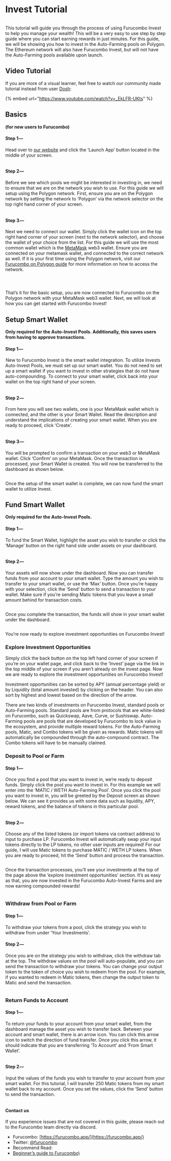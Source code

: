 # Invest Tutorial

<figure><img src="https://cdn-images-1.medium.com/max/1440/1*6kI2Pj9724lf8Y3wNUhbPA.png" alt=""><figcaption></figcaption></figure>

This tutorial will guide you through the process of using Furucombo Invest to help you manage your wealth! This will be a very easy to use step by step guide where you can start earning rewards in just minutes. For this guide, we will be showing you how to invest in the Auto-Farming pools on Polygon. The Ethereum network will also have Furucombo Invest, but will not have the Auto-Farming pools available upon launch.

## Video Tutorial

If you are more of a visual learner, feel free to watch our community made tutorial instead from user [Dosh](https://twitter.com/D0SHTech):

{% embed url="https://www.youtube.com/watch?v=_EkLFR-UKts" %}

## Basics

**(for new users to Furucombo)**

#### **Step 1** — 

Head over to [our website](https://furucombo.app/) and click the ‘Launch App’ button located in the middle of your screen.

<figure><img src="https://cdn-images-1.medium.com/max/1440/0*UEirJsVidppIF5Xf" alt=""><figcaption></figcaption></figure>

#### **Step 2** — 

Before we see which pools we might be interested in investing in, we need to ensure that we are on the network you wish to use. For this guide we will setup using the Polygon network. First, ensure you are on the Polygon network by setting the network to ‘Polygon’ via the network selector on the top right hand corner of your screen.

<figure><img src="https://cdn-images-1.medium.com/max/1440/0*y67KjWEHp2LWNaLV" alt=""><figcaption></figcaption></figure>

#### **Step 3** — 

Next we need to connect our wallet. Simply click the wallet icon on the top right hand corner of your screen (next to the network selector), and choose the wallet of your choice from the list. For this guide we will use the most common wallet which is the [MetaMask](https://metamask.io/) web3 wallet. Ensure you are connected on your metamask wallet, and connected to the correct network as well. If it is your first time using the Polygon network, visit our [Furucombo on Polygon guide](https://docs.furucombo.app/using-furucombo-1/furucombo-on-polygon) for more information on how to access the network.

<figure><img src="https://cdn-images-1.medium.com/max/1440/0*bFFXMEVWWq571NOj" alt=""><figcaption></figcaption></figure>

<figure><img src="https://cdn-images-1.medium.com/max/1440/0*t-0KqlEZuV26U_8u" alt=""><figcaption></figcaption></figure>

<figure><img src="https://cdn-images-1.medium.com/max/1440/0*EF6CG3YEyb0naHMH" alt=""><figcaption></figcaption></figure>

That’s it for the basic setup, you are now connected to Furucombo on the Polygon network with your MetaMask web3 wallet. Next, we will look at how you can get started with Furucombo Invest!

## Setup Smart Wallet

**Only required for the Auto-Invest Pools. Additionally, this saves users from having to approve transactions.**

#### **Step 1** —

 New to Furucombo Invest is the smart wallet integration. To utilize Invests Auto-Invest Pools, we must set up our smart wallet. You do not need to set up a smart wallet if you want to invest in other strategies that do not have auto-compounding. To connect to your smart wallet, click back into your wallet on the top right hand of your screen.

<figure><img src="https://cdn-images-1.medium.com/max/1440/0*ZcEv3TsORE8_zmZY" alt=""><figcaption></figcaption></figure>

#### **Step 2** — 

From here you will see two wallets, one is your MetaMask wallet which is connected, and the other is your Smart Wallet. Read the description and understand the implications of creating your smart wallet. When you are ready to proceed, click ‘Create’.

<figure><img src="https://cdn-images-1.medium.com/max/1440/0*YHagKLJm3qo_cXIx" alt=""><figcaption></figcaption></figure>

#### **Step 3** — 

You will be prompted to confirm a transaction on your web3 or MetaMask wallet. Click ‘Confirm’ on your MetaMask. Once the transaction is processed, your Smart Wallet is created. You will now be transferred to the dashboard as shown below.

<figure><img src="https://cdn-images-1.medium.com/max/1440/0*eyQdNtnp70Gntfbc" alt=""><figcaption></figcaption></figure>

Once the setup of the smart wallet is complete, we can now fund the smart wallet to utilize Invest.

## Fund Smart Wallet

**Only required for the Auto-Invest Pools.**

#### **Step 1** — 

To fund the Smart Wallet, highlight the asset you wish to transfer or click the ‘Manage’ button on the right hand side under assets on your dashboard.

<figure><img src="https://cdn-images-1.medium.com/max/1440/0*xGjR5iqMHu5MeZXJ" alt=""><figcaption></figcaption></figure>

#### **Step 2** — 

Your assets will now show under the dashboard. Now you can transfer funds from your account to your smart wallet. Type the amount you wish to transfer to your smart wallet, or use the ‘Max’ button. Once you’re happy with your selection, click the ‘Send’ button to send a transaction to your wallet. Make sure if you’re sending Matic tokens that you leave a small amount behind for transaction costs.

<figure><img src="https://cdn-images-1.medium.com/max/1440/0*My51j1nGqL2Yyljj" alt=""><figcaption></figcaption></figure>

Once you complete the transaction, the funds will show in your smart wallet under the dashboard.

<figure><img src="https://cdn-images-1.medium.com/max/1440/0*uwn6MwLv8NkkgMNJ" alt=""><figcaption></figcaption></figure>

You’re now ready to explore investment opportunities on Furucombo Invest!

### **Explore Investment Opportunities**

Simply click the back button on the top left hand corner of your screen if you’re on your wallet page, and click back to the ‘Invest’ page via the link in the top middle of your screen if you aren’t already on the invest page. Now we are ready to explore the investment opportunities on Furucombo Invest!

Investment opportunities can be sorted by APY (annual percentage yield) or by Liquidity (total amount invested) by clicking on the header. You can also sort by highest and lowest based on the direction of the arrow.

There are two kinds of investments on Furucombo Invest, standard pools or Auto-Farming pools. Standard pools are from protocols that are white-listed on Furucombo, such as Quickswap, Aave, Curve, or Sushiswap. Auto-Farming pools are pools that are developed by Furucombo to lock value in the ecosystem, and provide multiple reward tokens. For the Auto-Farming pools, Matic, and Combo tokens will be given as rewards. Matic tokens will automatically be compounded through the auto-compound contract. The Combo tokens will have to be manually claimed.

### Deposit to Pool or Farm

#### **Step 1** — 

Once you find a pool that you want to invest in, we’re ready to deposit funds. Simply click the pool you want to invest in. For this example we will enter into the ‘MATIC / WETH Auto-Farming Pool’. Once you click the pool you want to invest in, you will be greeted by the Deposit screen as shown below. We can see it provides us with some data such as liquidity, APY, reward tokens, and the balance of tokens in this particular pool.

<figure><img src="https://cdn-images-1.medium.com/max/1440/0*HlnImjYThiC2VWbg" alt=""><figcaption></figcaption></figure>

#### **Step 2** — 

Choose any of the listed tokens (or import tokens via contract address) to input to purchase LP. Furucombo Invest will automatically swap your input tokens directly to the LP tokens, no other user inputs are required! For our guide, I will use Matic tokens to purchase MATIC / WETH LP tokens. When you are ready to proceed, hit the ‘Send’ button and process the transaction.

<figure><img src="https://cdn-images-1.medium.com/max/1440/0*Xab8zxXCNTTzR4hw" alt=""><figcaption></figcaption></figure>

Once the transaction processes, you’ll see your investments at the top of the page above the ‘explore investment opportunities’ section. It’s as easy as that, you are now invested in the Furucombo Auto-Invest Farms and are now earning compounded rewards!

<figure><img src="https://cdn-images-1.medium.com/max/1440/0*6bEZArBlP7N_0p0s" alt=""><figcaption></figcaption></figure>

### Withdraw from Pool or Farm

#### **Step 1** — 

To withdraw your tokens from a pool, click the strategy you wish to withdraw from under ‘Your Investments’.

#### **Step 2** — 

Once you are on the strategy you wish to withdraw, click the withdraw tab at the top. The withdraw values on the pool will auto-populate, and you can send the transaction to withdraw your tokens. You can change your output token to the token of choice you wish to redeem from the pool. For example, if you wanted to redeem in Matic tokens, then change the output token to Matic and send the transaction.

<figure><img src="https://cdn-images-1.medium.com/max/1440/0*XaU7EwaT8KL8Zyub" alt=""><figcaption></figcaption></figure>

### Return Funds to Account

#### **Step 1** — 

To return your funds to your account from your smart wallet, from the dashboard manage the asset you wish to transfer back. Between your account and smart wallet, there is an arrow icon. You can click this arrow icon to switch the direction of fund transfer. Once you click this arrow, it should indicate that you are transferring ‘To Account’ and ‘From Smart Wallet’.

<figure><img src="https://cdn-images-1.medium.com/max/1440/0*wfUUbv-5SrrEP9KT" alt=""><figcaption></figcaption></figure>

#### **Step 2** —

 Input the values of the funds you wish to transfer to your account from your smart wallet. For this tutorial, I will transfer 250 Matic tokens from my smart wallet back to my account. Once you set the values, click the ‘Send’ button to send the transaction.

<figure><img src="https://cdn-images-1.medium.com/max/1440/0*xXREYXniCnLQ2Wdn" alt=""><figcaption></figcaption></figure>

#### Contact us

If you experience issues that are not covered in this guide, please reach out to the Furucombo team directly via discord.

* Furucombo: [https://furucombo.app/](https://furucombo.app/)
* Twitter: [@furucombo](https://twitter.com/furucombo)
* Recommend Read:
* [Beginner’s guide to Furucombo](https://medium.com/furucombo/beginners-guide-to-furucombo-747862e7ef55)\

